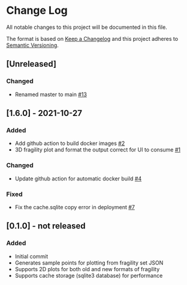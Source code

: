 # Change Log

All notable changes to this project will be documented in this file.

The format is based on [Keep a Changelog](http://keepachangelog.com/)
and this project adheres to [Semantic Versioning](http://semver.org/).

## [Unreleased]
### Changed
- Renamed master to main [#13](https://github.com/IN-CORE/plotting-service/issues/13)

## [1.6.0] - 2021-10-27
### Added
- Add github action to build docker images [#2](https://github.com/IN-CORE/plotting-service/issues/2)
- 3D fragility plot and format the output correct for UI to consume [#1](https://github.com/IN-CORE/plotting-service/issues/1)

### Changed
- Update github action for automatic docker build [#4](https://github.com/IN-CORE/plotting-service/issues/4)

### Fixed
- Fix the cache.sqlite copy error in deployment [#7](https://github.com/IN-CORE/plotting-service/issues/7)


## [0.1.0] - not released
### Added
- Initial commit
- Generates sample points for plotting from fragility set JSON
- Supports 2D plots for both old and new formats of fragility
- Supports cache storage (sqlite3 database) for performance

